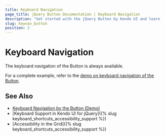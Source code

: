 ```yaml
---
title: Keyboard Navigation
page_title: jQuery Button Documentation | Keyboard Navigation
description: "Get started with the jQuery Button by Kendo UI and learn about the accessibility support it provides through its keyboard navigation functionality."
slug: keynav_button
position: 2
---
```


# Keyboard Navigation

The keyboard navigation of the Button is always available.

For a complete example, refer to the [demo on keyboard navigation of the Button](https://demos.telerik.com/kendo-ui/button/keyboard-navigation).

## See Also

* [Keyboard Navigation by the Button (Demo)](https://demos.telerik.com/kendo-ui/button/keyboard-navigation)
* [Keyboard Support in Kendo UI for jQuery]({% slug keyboard_shortcuts_accessibility_support %})
* [Accessibility in the Grid]({% slug keyboard_shortcuts_accessibility_support %})
